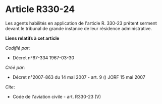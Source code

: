 # Article R330-24

Les agents habilités en application de l'article R. 330-23 prêtent serment devant le tribunal de grande instance de leur
résidence administrative.

**Liens relatifs à cet article**

_Codifié par_:

  - Décret n°67-334 1967-03-30

_Créé par_:

  - Décret n°2007-863 du 14 mai 2007 - art. 9 () JORF 15 mai 2007

_Cite_:

  - Code de l'aviation civile - art. R330-23 (V)
